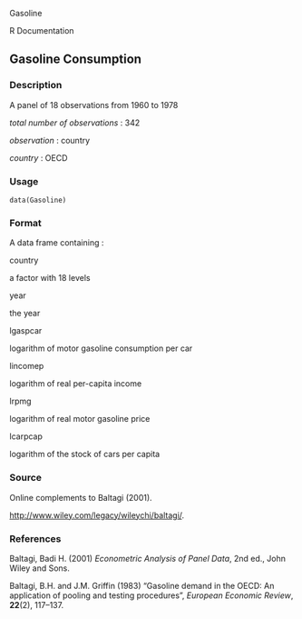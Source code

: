 Gasoline

R Documentation

## Gasoline Consumption

### Description

A panel of 18 observations from 1960 to 1978

_total number of observations_ : 342

_observation_ : country

_country_ : OECD

### Usage

    data(Gasoline)

### Format

A data frame containing :

country

a factor with 18 levels

year

the year

lgaspcar

logarithm of motor gasoline consumption per car

lincomep

logarithm of real per-capita income

lrpmg

logarithm of real motor gasoline price

lcarpcap

logarithm of the stock of cars per capita

### Source

Online complements to Baltagi (2001).

<http://www.wiley.com/legacy/wileychi/baltagi/>.

### References

Baltagi, Badi H. (2001) _Econometric Analysis of Panel Data_, 2nd ed., John
Wiley and Sons.

Baltagi, B.H. and J.M. Griffin (1983) “Gasoline demand in the OECD: An
application of pooling and testing procedures”, _European Economic Review_,
**22**(2), 117–137.

